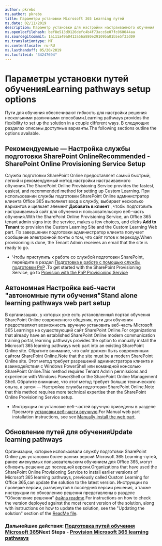 ```yaml
---
author: pkrebs
ms.author: pkrebs
title: Параметры установки Microsoft 365 Learning путей
ms.date: 02/11/2019
description: Параметр установки для настройки настраиваемого обучения
ms.openlocfilehash: bef8e513d9126defc4b4f73acc6e07fc060044aa
ms.sourcegitcommit: 1a111a49a0413a56a880e29109ba01b5e5f33d09
ms.translationtype: MT
ms.contentlocale: ru-RU
ms.lasthandoff: 05/20/2019
ms.locfileid: "34247694"
---
```

# <a name="learning-pathways-setup-options"></a><span data-ttu-id="63171-103">Параметры установки путей обучения</span><span class="sxs-lookup"><span data-stu-id="63171-103">Learning pathways setup options</span></span>
<span data-ttu-id="63171-104">Пути для обучения обеспечивают гибкость для настройки решения несколькими различными способами.</span><span class="sxs-lookup"><span data-stu-id="63171-104">Learning pathways provides the flexibility to set up the solution in a couple different ways.</span></span> <span data-ttu-id="63171-105">В следующих разделах описаны доступные варианты.</span><span class="sxs-lookup"><span data-stu-id="63171-105">The following sections outline the options available.</span></span>

## <a name="recommended---sharepoint-online-provisioning-service-setup"></a><span data-ttu-id="63171-106">Рекомендуемые — Настройка службы подготовки SharePoint Online</span><span class="sxs-lookup"><span data-stu-id="63171-106">Recommended - SharePoint Online Provisioning Service Setup</span></span> 
<span data-ttu-id="63171-107">Служба подготовки SharePoint Online предоставляет самый быстрый, легкий и рекомендуемый метод настройки настраиваемого обучения.</span><span class="sxs-lookup"><span data-stu-id="63171-107">The SharePoint Online Provisioning Service provides the fastest, easiest, and recommended method for setting up Custom Learning.</span></span> <span data-ttu-id="63171-108">При использовании службы подготовки SharePoint Online администратор клиента Office 365 выполняет вход в службу, выбирает несколько вариантов и щелкает элемент **Добавить в клиент** , чтобы подготовить настраиваемый сайт для обучения и пользовательскую веб-часть обучения.</span><span class="sxs-lookup"><span data-stu-id="63171-108">With the SharePoint Online Provisioning Service, an Office 365 tenant admin signs into the service, makes a few choices, and clicks **Add to Tenant** to provision the Custom Learning Site and the Custom Learning Web part.</span></span> <span data-ttu-id="63171-109">По завершении подготовки администратор клиента получает сообщение электронной почты о том, что сайт готов к переходу.</span><span class="sxs-lookup"><span data-stu-id="63171-109">When provisioning is done, the Tenant Admin receives an email that the site is ready to go.</span></span> 

- <span data-ttu-id="63171-110">Чтобы приступить к работе со службой подготовки SharePoint, перейдите в раздел [Подготовка к работе с помощью службы подготовки PnP](custom_provision.md) .</span><span class="sxs-lookup"><span data-stu-id="63171-110">To get started with the SharePoint Provisioning Service, go to [Provision with the PnP Provisioning Service](custom_provision.md)</span></span>   

## <a name="stand-alone-learning-pathways-web-part-setup"></a><span data-ttu-id="63171-111">Автономная Настройка веб-части "автономные пути обучения"</span><span class="sxs-lookup"><span data-stu-id="63171-111">Stand alone learning pathways web part setup</span></span>
<span data-ttu-id="63171-112">В организациях, у которых уже есть установленный портал обучения SharePoint Online современного общения, пути для обучения предоставляют возможность вручную установить веб-часть Microsoft 365 Learnings на существующий сайт SharePoint Online.</span><span class="sxs-lookup"><span data-stu-id="63171-112">For organizations that already have an established SharePoint Online modern communication training portal, learning pathways provides the option to manually install the Microsoft 365 learning pathways web part into an existing SharePoint Online site.</span></span> <span data-ttu-id="63171-113">Обратите внимание, что сайт должен быть современным сайтом SharePoint Online.</span><span class="sxs-lookup"><span data-stu-id="63171-113">Note that the site must be a modern SharePoint Online site.</span></span> <span data-ttu-id="63171-114">Этот метод требует разрешений администратора клиента и взаимодействия с Windows PowerShell или командной консолью SharePoint Online.</span><span class="sxs-lookup"><span data-stu-id="63171-114">This method requires Tenant Admin permissions and experience with Windows PowerShell or the SharePoint Online Management Shell.</span></span> <span data-ttu-id="63171-115">Обратите внимание, что этот метод требует больше технического опыта, а затем — Настройка службы подготовки SharePoint Online.</span><span class="sxs-lookup"><span data-stu-id="63171-115">Note that this method requires more technical expertise then the SharePoint Online Provisioning Service setup.</span></span>

- <span data-ttu-id="63171-116">Инструкции по установке веб-частей вручную приведены в разделе Просмотр [установки веб-части вручную](custom_manualsetup.md).</span><span class="sxs-lookup"><span data-stu-id="63171-116">For Manual web part installation instructions, see see [Manually install the web part](custom_manualsetup.md).</span></span> 

## <a name="update-learning-pathways"></a><span data-ttu-id="63171-117">Обновление путей для обучения</span><span class="sxs-lookup"><span data-stu-id="63171-117">Update learning pathways</span></span>
<span data-ttu-id="63171-118">Организации, которые использовали службу подготовки SharePoint Online для установки более ранних версий Microsoft 365 Learning-путей, ранее именуемых пользовательским обучением для Office 365, могут обновить решение до последней версии.</span><span class="sxs-lookup"><span data-stu-id="63171-118">Organizations that have used the SharePoint Online Provisioning Service to install earlier versions of Microsoft 365 learning pathways, previously called Custom Learning for Office 365,can update the solution to the latest version.</span></span> <span data-ttu-id="63171-119">Инструкции по проверке версии, развернутой в последней версии решения, а также инструкции по обновлению решения представлены в разделе "Обновление решения" [файла readme](https://github.com/pnp/custom-learning-office-365/blob/master/README.md).</span><span class="sxs-lookup"><span data-stu-id="63171-119">For instructions on how to check the version deployed against the most recent version of the solution, along with instructions on how to update the solution, see the "Updating the solution" section of the [ReadMe file](https://github.com/pnp/custom-learning-office-365/blob/master/README.md).</span></span>

### <a name="next-steps---provision-microsoft-365-learning-pathwayscustomprovisionmd"></a><span data-ttu-id="63171-120">Дальнейшие действия: [Подготовка путей обучения Microsoft 365](custom_provision.md)</span><span class="sxs-lookup"><span data-stu-id="63171-120">Next Steps - [Provision Microsoft 365 learning pathways](custom_provision.md)</span></span>

